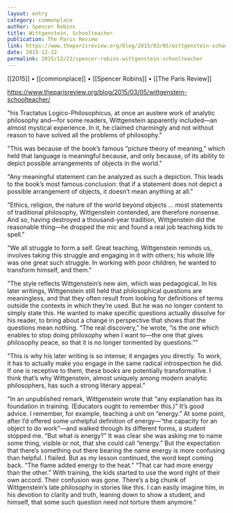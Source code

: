 ```yaml
---
layout: entry
category: commonplace
author: Spencer Robins
title: Wittgenstein, Schoolteacher
publication: The Paris Review
link: https://www.theparisreview.org/blog/2015/03/05/wittgenstein-schoolteacher/
date: 2015-12-22
permalink: 2015/12/22/spencer-robins-wittgenstein-schoolteacher
---
```


[[2015]] • [[commonplace]] • [[Spencer Robins]] • [[The Paris Review]]

https://www.theparisreview.org/blog/2015/03/05/wittgenstein-schoolteacher/

"his Tractatus Logico-Philosophicus, at once an austere work of analytic philosophy and—for some readers, Wittgenstein apparently included—an almost mystical experience. In it, he claimed charmingly and not without reason to have solved all the problems of philosophy."

"This was because of the book’s famous “picture theory of meaning,” which held that language is meaningful because, and only because, of its ability to depict possible arrangements of objects in the world."

"Any meaningful statement can be analyzed as such a depiction. This leads to the book’s most famous conclusion: that if a statement does not depict a possible arrangement of objects, it doesn’t mean anything at all."

"Ethics, religion, the nature of the world beyond objects … most statements of traditional philosophy, Wittgenstein contended, are therefore nonsense. And so, having destroyed a thousand-year tradition, Wittgenstein did the reasonable thing—he dropped the mic and found a real job teaching kids to spell."

"We all struggle to form a self. Great teaching, Wittgenstein reminds us, involves taking this struggle and engaging in it with others; his whole life was one great such struggle. In working with poor children, he wanted to transform himself, and them."

"The style reflects Wittgenstein’s new aim, which was pedagogical. In his later writings, Wittgenstein still held that philosophical questions are meaningless, and that they often result from looking for definitions of terms outside the contexts in which they’re used. But he was no longer content to simply state this. He wanted to make specific questions actually dissolve for his reader, to bring about a change in perspective that shows that the questions mean nothing. “The real discovery,” he wrote, “is the one which enables to stop doing philosophy when I want to—the one that gives philosophy peace, so that it is no longer tormented by questions.”"

"This is why his later writing is so intense; it engages you directly. To work, it has to actually make you engage in the same radical introspection he did. If one is receptive to them, these books are potentially transformative. I think that’s why Wittgenstein, almost uniquely among modern analytic philosophers, has such a strong literary appeal."

"In an unpublished remark, Wittgenstein wrote that “any explanation has its foundation in training. (Educators ought to remember this.)” It’s good advice. I remember, for example, teaching a unit on “energy.” At some point, after I’d offered some unhelpful definition of energy—“the capacity for an object to do work”—and walked through its different forms, a student stopped me. “But what is energy?” It was clear she was asking me to name some thing, visible or not, that she could call “energy.” But the expectation that there’s something out there bearing the name energy is more confusing than helpful. I flailed. But as my lesson continued, the word kept coming back. “The flame added energy to the heat.” “That car had more energy than the other.” With training, the kids started to use the word right of their own accord. Their confusion was gone. There’s a big chunk of Wittgenstein’s late philosophy in stories like this. I can easily imagine him, in his devotion to clarity and truth, leaning down to show a student, and himself, that some such question need not torture them anymore."

